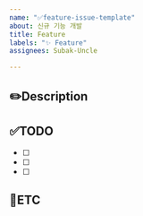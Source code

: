 ```yaml
---
name: "✅feature-issue-template"
about: 신규 기능 개발
title: Feature
labels: "✨ Feature"
assignees: Subak-Uncle

---
```


✏️Description
-
<!--작업사항을 입력해주세요-->

✅TODO
-
- [ ] <!-- todo -->
- [ ] <!-- todo -->
- [ ] <!-- todo -->

🐾ETC
-
